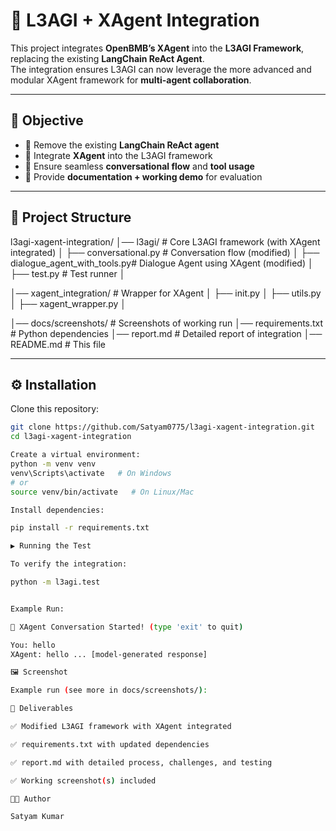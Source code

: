 # 🚀 L3AGI + XAgent Integration

This project integrates **OpenBMB’s XAgent** into the **L3AGI Framework**, replacing the existing **LangChain ReAct Agent**.  
The integration ensures L3AGI can now leverage the more advanced and modular XAgent framework for **multi-agent collaboration**.

---

## 📌 Objective

- 🔹 Remove the existing **LangChain ReAct agent**  
- 🔹 Integrate **XAgent** into the L3AGI framework  
- 🔹 Ensure seamless **conversational flow** and **tool usage**  
- 🔹 Provide **documentation + working demo** for evaluation  

---

## 📂 Project Structure

l3agi-xagent-integration/
│── l3agi/ # Core L3AGI framework (with XAgent integrated)
│ ├── conversational.py # Conversation flow (modified)
│ ├── dialogue_agent_with_tools.py# Dialogue Agent using XAgent (modified)
│ ├── test.py # Test runner
│

│── xagent_integration/ # Wrapper for XAgent
│ ├── init.py
│ ├── utils.py
│ ├── xagent_wrapper.py
│

│── docs/screenshots/ # Screenshots of working run
│── requirements.txt # Python dependencies
│── report.md # Detailed report of integration
│── README.md # This file


---

## ⚙️ Installation

Clone this repository:

```bash
git clone https://github.com/Satyam0775/l3agi-xagent-integration.git
cd l3agi-xagent-integration

Create a virtual environment:
python -m venv venv
venv\Scripts\activate   # On Windows
# or
source venv/bin/activate   # On Linux/Mac

Install dependencies:

pip install -r requirements.txt

▶️ Running the Test

To verify the integration:

python -m l3agi.test


Example Run:

🤖 XAgent Conversation Started! (type 'exit' to quit)

You: hello
XAgent: hello ... [model-generated response]

🖼️ Screenshot

Example run (see more in docs/screenshots/):

📝 Deliverables

✅ Modified L3AGI framework with XAgent integrated

✅ requirements.txt with updated dependencies

✅ report.md with detailed process, challenges, and testing

✅ Working screenshot(s) included

👨‍💻 Author

Satyam Kumar

